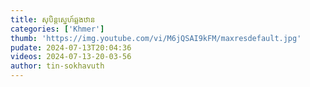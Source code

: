 ```yaml
---
title: សុបិន្តស្នេហ៍ឆ្លងឋាន
categories: ['Khmer']
thumb: 'https://img.youtube.com/vi/M6jQSAI9kFM/maxresdefault.jpg'
pudate: 2024-07-13T20:04:36
videos: 2024-07-13-20-03-56
author: tin-sokhavuth
---
```

